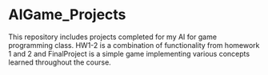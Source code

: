 # AIGame_Projects
This repository includes projects completed for my AI for game programming class. HW1-2 is a combination of functionality from homework 1 and 2 and FinalProject is a simple game implementing various concepts learned throughout the course.